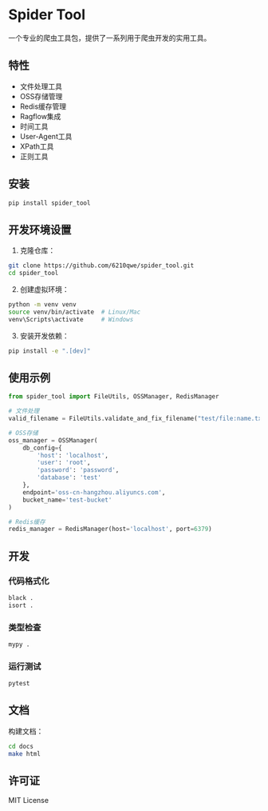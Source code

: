 # Spider Tool

一个专业的爬虫工具包，提供了一系列用于爬虫开发的实用工具。

## 特性

- 文件处理工具
- OSS存储管理
- Redis缓存管理
- Ragflow集成
- 时间工具
- User-Agent工具
- XPath工具
- 正则工具

## 安装

```bash
pip install spider_tool
```

## 开发环境设置

1. 克隆仓库：
```bash
git clone https://github.com/6210qwe/spider_tool.git
cd spider_tool
```

2. 创建虚拟环境：
```bash
python -m venv venv
source venv/bin/activate  # Linux/Mac
venv\Scripts\activate     # Windows
```

3. 安装开发依赖：
```bash
pip install -e ".[dev]"
```

## 使用示例

```python
from spider_tool import FileUtils, OSSManager, RedisManager

# 文件处理
valid_filename = FileUtils.validate_and_fix_filename("test/file:name.txt")

# OSS存储
oss_manager = OSSManager(
    db_config={
        'host': 'localhost',
        'user': 'root',
        'password': 'password',
        'database': 'test'
    },
    endpoint='oss-cn-hangzhou.aliyuncs.com',
    bucket_name='test-bucket'
)

# Redis缓存
redis_manager = RedisManager(host='localhost', port=6379)
```

## 开发

### 代码格式化

```bash
black .
isort .
```

### 类型检查

```bash
mypy .
```

### 运行测试

```bash
pytest
```

## 文档

构建文档：
```bash
cd docs
make html
```

## 许可证

MIT License 